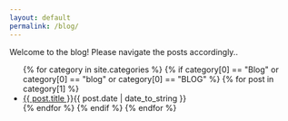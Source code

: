 ```yaml
---
layout: default
permalink: /blog/
---
```


Welcome to the blog! Please navigate the posts accordingly..

<section class="posts">
<ul>
{% for category in site.categories %}
{% if category[0] == "Blog" or category[0] == "blog" or category[0] == "BLOG" %}
{% for post in category[1] %}
<li><a href="{{ site.baseurl }}{{ post.url }}">{{ post.title }}</a><time datetime="{{ post.date | date_to_xmlschema }}">{{ post.date | date_to_string }}</time></li>
{% endfor %}
{% endif %}
{% endfor %}
</ul>
</section>

